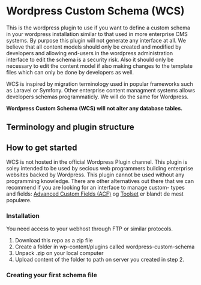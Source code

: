 # Wordpress Custom Schema (WCS)
This is the wordpress plugin to use if you want to define a custom schema in your wordpress installation similar to that used in more enterprise CMS systems. By purpose this plugin will not generate any interface at all. We believe that all content models should only be created and modified by developers and allowing end-users in the wordpress administration interface to edit the schema is a security risk. Also it should only be necessary to edit the content model if also making changes to the template files which can only be done by developers as well.

WCS is inspired by migration terminology used in popular frameworks such as Laravel or Symfony. Other enterprise content managment systems allows developers schemas programmaticly. We will do the same for Wordpress.

**Wordpress Custom Schema (WCS) will not alter any database tables.**

## Terminology and plugin structure



## How to get started
WCS is not hosted in the official Wordpress Plugin channel. This plugin is soley intended to be used
by secious web programmers building enterprise websites backed by Wordpress. This plugin cannot be used without any programming knowledge. There are other alternatives out there that we can recommend if you are looking for an interface to manage custom- types and fields: [Advanced Custom Fields (ACF)](https://advancedcustomfields.com) og [Toolset](http://toolset.com) er blandt de mest populære.

### Installation
You need access to your webhost through FTP or similar protocols.

1) Download this repo as a zip file
2) Create a folder in wp-content/plugins called wordpress-custom-schema
3) Unpack .zip on your local computer
4) Upload content of the folder to path on server you created in step 2.

### Creating your first schema file
